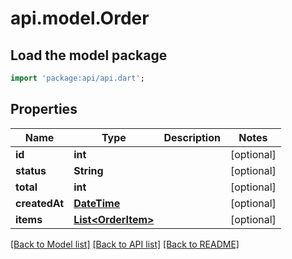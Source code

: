 # api.model.Order

## Load the model package
```dart
import 'package:api/api.dart';
```

## Properties
Name | Type | Description | Notes
------------ | ------------- | ------------- | -------------
**id** | **int** |  | [optional] 
**status** | **String** |  | [optional] 
**total** | **int** |  | [optional] 
**createdAt** | [**DateTime**](DateTime.md) |  | [optional] 
**items** | [**List&lt;OrderItem&gt;**](OrderItem.md) |  | [optional] 

[[Back to Model list]](../README.md#documentation-for-models) [[Back to API list]](../README.md#documentation-for-api-endpoints) [[Back to README]](../README.md)


